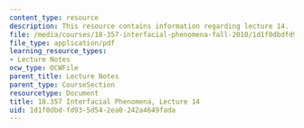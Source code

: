```yaml
---
content_type: resource
description: This resource contains information regarding lecture 14.
file: /media/courses/18-357-interfacial-phenomena-fall-2010/1d1f0dbdfd935d542ea0242a4649fada_MIT18_357F10_Lecture14.pdf
file_type: application/pdf
learning_resource_types:
- Lecture Notes
ocw_type: OCWFile
parent_title: Lecture Notes
parent_type: CourseSection
resourcetype: Document
title: 18.357 Interfacial Phenomena, Lecture 14
uid: 1d1f0dbd-fd93-5d54-2ea0-242a4649fada
---
```

